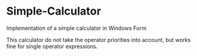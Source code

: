 # Simple-Calculator
Implementation of a simple calculator in Windows Form
<p>This calculator do not take the operator priorities into account, but works fine for single operator expressions.</p>
